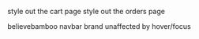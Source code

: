 style out the cart page
style out the orders page

believebamboo navbar brand unaffected by hover/focus 